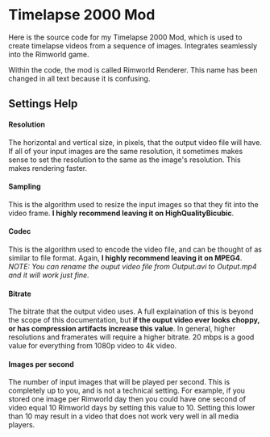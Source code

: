 # Timelapse 2000 Mod
Here is the source code for my Timelapse 2000 Mod, which is used to create timelapse videos from a sequence of images.
Integrates seamlessly into the Rimworld game.

Within the code, the mod is called Rimworld Renderer. This name has been changed in all text because it is confusing.

## Settings Help
#### Resolution
The horizontal and vertical size, in pixels, that the output video file will have. If all of your input images are the same resolution, it sometimes makes sense to set the resolution to the same as the image's resolution. This makes rendering faster.
#### Sampling
This is the algorithm used to resize the input images so that they fit into the video frame. **I highly recommend leaving it on HighQualityBicubic**.
#### Codec
This is the algorithm used to encode the video file, and can be thought of as similar to file format. Again, **I highly recommend leaving it on MPEG4**.
*NOTE: You can rename the ouput video file from Output.avi to Output.mp4 and it will work just fine.*
#### Bitrate
The bitrate that the output video uses. A full explaination of this is beyond the scope of this documentation, but **if the ouput video ever looks choppy, or has compression artifacts increase this value**. In general, higher resolutions and framerates will require a higher bitrate. 20 mbps is a good value for everything from 1080p video to 4k video.
#### Images per second
The number of input images that will be played per second. This is completely up to you, and is not a technical setting. For example, if you stored one image per Rimworld day then you could have one second of video equal 10 Rimworld days by setting this value to 10. Setting this lower than 10 may result in a video that does not work very well in all media players.
